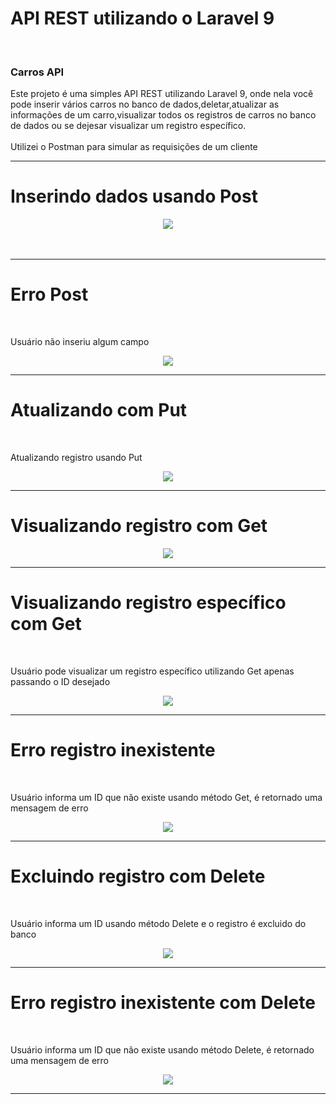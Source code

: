 <h1>API REST utilizando o Laravel 9</h1>
<br>
<h3>Carros API</h3>
Este projeto é uma simples API REST utilizando Laravel 9, onde nela você pode inserir vários carros no banco de dados,deletar,atualizar as informações de um carro,visualizar todos os registros de carros no banco de dados ou se dejesar visualizar um registro específico.
<br><br>
Utilizei o Postman para simular as requisições de um cliente
<hr>


<h1>Inserindo dados usando Post</h1>
<div align="center"><img src="https://user-images.githubusercontent.com/85213186/161848224-1f5bd285-9c28-4ca4-a35e-d6b235751aed.png"/></div>
</br></br>
<hr>

<h1>Erro Post</h1>
<br>
<p>Usuário não inseriu algum campo</p>
<div align="center"><img src="https://user-images.githubusercontent.com/85213186/161848414-41c6f95a-dfb5-43ea-8e70-ccdb4b680d68.png"/></div>
<hr>

<h1>Atualizando com Put</h1>
<br>
<p>Atualizando registro usando Put</p>
<div align="center"><img src="https://user-images.githubusercontent.com/85213186/161848866-fd312dc6-fd27-4222-bf19-4f979b624690.png"/></div>
<hr>


<h1>Visualizando registro com Get</h1>
<div align="center"><img src="https://user-images.githubusercontent.com/85213186/161849344-e9616586-d56b-455f-ab27-5d4edec15a68.png"/></div>
<hr>


<h1>Visualizando registro específico com Get</h1>
<br>
<p>Usuário pode visualizar um registro específico utilizando Get apenas passando o ID desejado </p>
<div align="center"><img src="https://user-images.githubusercontent.com/85213186/161849428-59d0905b-847e-4f6d-8394-b093a90ab4a6.png"/></div>
<hr>

<h1>Erro registro inexistente</h1>
<br>
<p>Usuário informa um ID que não existe usando método Get, é retornado uma mensagem de erro </p>
<div align="center"><img src="https://user-images.githubusercontent.com/85213186/161849844-1189b216-861c-4e2c-862b-b2ebab4c94f4.png"/></div>
<hr>


<h1>Excluindo registro com Delete</h1>
<br>
<p>Usuário informa um ID usando método Delete e o registro é excluido do banco</p>
<div align="center"><img src="https://user-images.githubusercontent.com/85213186/161850401-c9f1532a-728b-4be0-add6-2d5ac7262fc2.png"/></div>
<hr>


<h1>Erro registro inexistente com Delete</h1>
<br>
<p>Usuário informa um ID que não existe usando método Delete, é retornado uma mensagem de erro </p>
<div align="center"><img src="https://user-images.githubusercontent.com/85213186/161850181-d20ad6cd-3be5-4c1f-bbe4-bf9559c4c690.png"/></div>
<hr>

